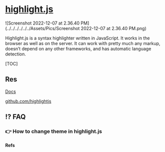 # [highlight.js](https://highlightjs.org)

![Screenshot 2022-12-07 at 2.36.40 PM](../../../../../../Assets/Pics/Screenshot 2022-12-07 at 2.36.40 PM.png)

Highlight.js is a syntax highlighter written in JavaScript. It works in the browser as well as on the server. It can work with pretty much any markup, doesn’t depend on any other frameworks, and has automatic language detection.



[TOC]



## Res

[Docs](https://highlightjs.readthedocs.io/en/latest/index.html)

[github.com/highlightjs](https://github.com/highlightjs/highlight.js#fetch-via-cdn)



## ⁉️ FAQ

### 👉 How to change theme in highlight.js



#### Refs

[TiddlyWiki5 and highlight.js - How to change style / theme of syntax highlighting?]:https://stackoverflow.com/questions/43517016/tiddlywiki5-and-highlight-js-how-to-change-style-theme-of-syntax-highlightin

